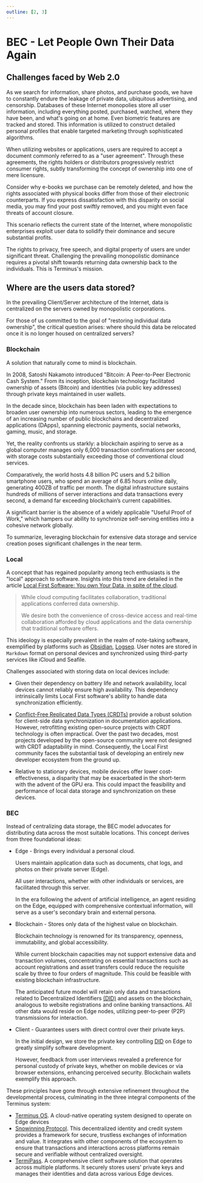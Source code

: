 ```yaml
---
outline: [2, 3]
---
```


# BEC - Let People Own Their Data Again

## Challenges faced by Web 2.0

As we search for information, share photos, and purchase goods, we have to constantly endure the leakage of private data, ubiquitous advertising, and censorship. Databases of these Internet monopolies store all user information, including everything posted, purchased, watched, where they have been, and what's going on at home. Even biometric features are tracked and stored. This information is utilized to construct detailed personal profiles that enable targeted marketing through sophisticated algorithms.

When utilizing websites or applications, users are required to accept a document commonly referred to as a "user agreement". Through these agreements, the rights holders or distributors progressively restrict consumer rights, subtly transforming the concept of ownership into one of mere licensure.

Consider why e-books we purchase can be remotely deleted, and how the rights associated with physical books differ from those of their electronic counterparts. If you express dissatisfaction with this disparity on social media, you may find your post swiftly removed, and you might even face threats of account closure.

This scenario reflects the current state of the Internet, where monopolistic enterprises exploit user data to solidify their dominance and secure substantial profits.

The rights to privacy, free speech, and digital property of users are under significant threat. Challenging the prevailing monopolistic dominance requires a pivotal shift towards returning data ownership back to the individuals.
This is Terminus's mission.

## Where are the users data stored?

In the prevailing Client/Server architecture of the Internet, data is centralized on the servers owned by monopolistic corporations.

For those of us committed to the goal of "restoring individual data ownership", the critical question arises: where should this data be relocated once it is no longer housed on centralized servers?

### Blockchain

A solution that naturally come to mind is blockchain.

In 2008, Satoshi Nakamoto introduced "Bitcoin: A Peer-to-Peer Electronic Cash System." From its inception, blockchain technology facilitated ownership of assets (Bitcoin) and identities (via public key addresses) through private keys maintained in user wallets.

In the decade since, blockchain has been laden with expectations to broaden user ownership into numerous sectors, leading to the emergence of an increasing number of public blockchains and decentralized applications (DApps), spanning electronic payments, social networks, gaming, music, and storage.

Yet, the reality confronts us starkly: a blockchain aspiring to serve as a global computer manages only 6,000 transaction confirmations per second, with storage costs substantially exceeding those of conventional cloud services.

Comparatively, the world hosts 4.8 billion PC users and 5.2 billion smartphone users, who spend an average of 6.85 hours online daily, generating 400ZB of traffic per month. The digital infrastructure sustains hundreds of millions of server interactions and data transactions every second, a demand far exceeding blockchain’s current capabilities.

A significant barrier is the absence of a widely applicable "Useful Proof of Work," which hampers our ability to synchronize self-serving entities into a cohesive network globally.

To summarize, leveraging blockchain for extensive data storage and service creation poses significant challenges in the near term.

### Local

A concept that has regained popularity among tech enthusiasts is the "local" approach to software. Insights into this trend are detailed in the article [Local First Software: You own Your Data, in spite of the cloud](https://martin.kleppmann.com/papers/local-first.pdf).

> While cloud computing facilitates collaboration, traditional applications conferred data ownership.
>
> We desire both the convenience of cross-device access and real-time collaboration afforded by cloud applications and the data ownership that traditional software offers.

This ideology is especially prevalent in the realm of note-taking software, exemplified by platforms such as [Obsidian](https://obsidian.md/), [Logseq](https://logseq.com/). User notes are stored in `Markdown` format on personal devices and synchronized using third-party services like iCloud and Seafile.

Challenges associated with storing data on local devices include:

- Given their dependency on battery life and network availability, local devices cannot reliably ensure high availability. This dependency intrinsically limits Local First software's ability to handle data synchronization efficiently.

- [Conflict-Free Replicated Data Types (CRDTs)](https://en.wikipedia.org/wiki/Conflict-free_replicated_data_type) provide a robust solution for client-side data synchronization in documentation applications. However, retrofitting existing open-source projects with CRDT technology is often impractical. Over the past two decades, most projects developed by the open-source community were not designed with CRDT adaptability in mind. Consequently, the Local First community faces the substantial task of developing an entirely new developer ecosystem from the ground up.

- Relative to stationary devices, mobile devices offer lower cost-effectiveness, a disparity that may be exacerbated in the short-term with the advent of the GPU era. This could impact the feasibility and performance of local data storage and synchronization on these devices.

### BEC

Instead of centralizing data storage, the BEC model advocates for distributing data across the most suitable locations. This concept derives from three foundational ideas:

- Edge - Brings every individual a personal cloud.

  Users maintain application data such as documents, chat logs, and photos on their private server (Edge).

  All user interactions, whether with other individuals or services, are facilitated through this server.

  In the era following the advent of artificial intelligence, an agent residing on the Edge, equipped with comprehensive contextual information, will serve as a user's secondary brain and external persona.

- Blockchain - Stores only data of the highest value on blockchain.

  Blockchain technology is renowned for its transparency, openness, immutability, and global accessibility.

  While current blockchain capacities may not support extensive data and transaction volumes, concentrating on essential transactions such as account registrations and asset transfers could reduce the requisite scale by three to four orders of magnitude. This could be feasible with existing blockchain infrastructure.

  The anticipated future model will retain only data and transactions related to Decentralized Identifiers [(DID)](../snowinning/concepts.md#decentralized-identifier) and assets on the blockchain, analogous to website registrations and online banking transactions. All other data would reside on Edge nodes, utilizing peer-to-peer (P2P) transmissions for interaction.

- Client - Guarantees users with direct control over their private keys.

  In the initial design, we store the private key controlling [DID](../snowinning/concepts.md#decentralized-identifier) on Edge to greatly simplify software development.

  However, feedback from user interviews revealed a preference for personal custody of private keys, whether on mobile devices or via browser extensions, enhancing perceived security. Blockchain wallets exemplify this approach.

These principles have gone through extensive refinement throughout the developmental process, culminating in the three integral components of the Terminus system:

- [Terminus OS](../terminus/overview.md). A cloud-native operating system designed to operate on Edge devices
- [Snowinning Protocol](../snowinning/overview.md). This decentralized identity and credit system provides a framework for secure, trustless exchanges of information and value. It integrates with other components of the ecosystem to ensure that transactions and interactions across platforms remain secure and verifiable without centralized oversight.
- [TermiPass](../../how-to/termipass/overview.md). A comprehensive client software solution that operates across multiple platforms. It securely stores users' private keys and manages their identities and data across various Edge devices.
